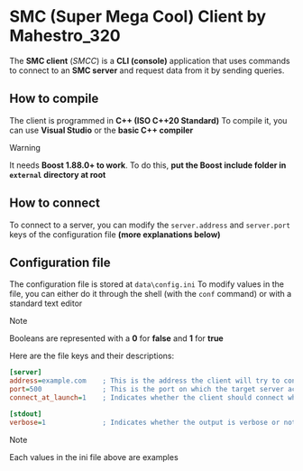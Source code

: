 # SMC (Super Mega Cool) Client by Mahestro_320

The **SMC client** (_SMCC_) is a **CLI (console)** application that uses commands to connect to an **SMC server** and request data from it by sending queries.

## How to compile

The client is programmed in **C++ (ISO C++20 Standard)**
To compile it, you can use **Visual Studio** or the **basic C++ compiler**

> [!WARNING]
> It needs **Boost 1.88.0+ to work**. To do this, **put the Boost include folder in `external` directory at root**

## How to connect

To connect to a server, you can modify the `server.address` and `server.port` keys of the configuration file **(more explanations below)**

## Configuration file

The configuration file is stored at `data\config.ini`
To modify values ​​in the file, you can either do it through the shell (with the `conf` command) or with a standard text editor

> [!NOTE]
> Booleans are represented with a **0** for **false** and **1** for **true**

Here are the file keys and their descriptions:

```ini
[server]
address=example.com    ; This is the address the client will try to connect to (ip or domain name)
port=500               ; This is the port on which the target server accepts connections
connect_at_launch=1    ; Indicates whether the client should connect when the application is launched

[stdout]
verbose=1              ; Indicates whether the output is verbose or not
```

> [!NOTE]
> Each values ​​in the ini file above are examples
